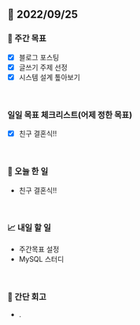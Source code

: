 ## 📅 2022/09/25


### 👏 주간 목표

- [x] 블로그 포스팅
- [x] 글쓰기 주제 선정
- [x] 시스템 설계 톺아보기

<br/>

### 일일 목표 체크리스트(어제 정한 목표)

- [x] 친구 결혼식!!

<br/>

### 💯 오늘 한 일

- 친구 결혼식!!

<br/>

### 📈 내일 할 일

- 주간목표 설정
- MySQL 스터디

<br/>

### 🤔 간단 회고

- .
